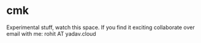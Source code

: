 # cmk

Experimental stuff, watch this space. If you find it exciting collaborate over
email with me: rohit AT yadav.cloud
